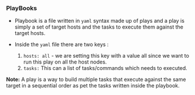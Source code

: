 ### PlayBooks

- Playbook is a file written in `yaml` syntax made up of plays and a play is simply a set of target hosts and the tasks to execute them against the target hosts.

- Inside the `yaml` file there are two keys :
  1. `hosts: all` - we are setting this key with a value all since we want to run this play on all the host nodes.
  2. `tasks:` This can a list of tasks/commands which needs to executed.

**Note:**  A play is a way to build multiple tasks that execute against the same target in a sequential order as pet the tasks written inside the playbook.
